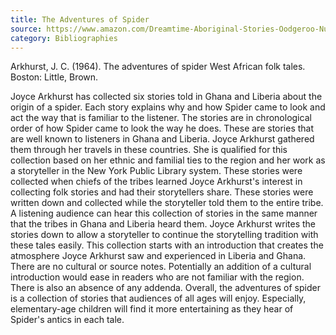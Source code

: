 ```yaml
---
title: The Adventures of Spider
source: https://www.amazon.com/Dreamtime-Aboriginal-Stories-Oodgeroo-Nunukul/dp/0688132960
category: Bibliographies
---
```

<p>Arkhurst, J. C. (1964). The adventures of spider West African folk tales. Boston: Little, Brown.</p>
<p>Joyce Arkhurst has collected six stories told in Ghana and Liberia about the origin of a spider. Each story explains why and how Spider came to look and act the way that is familiar to the listener. The stories are in chronological order of how Spider came to look the way he does. These are stories that are well known to listeners in Ghana and Liberia. Joyce Arkhurst gathered them through her travels in these countries. She is qualified for this collection based on her ethnic and familial ties to the region and her work as a storyteller in the New York Public Library system. These stories were collected when chiefs of the tribes learned Joyce Arkhurst's interest in collecting folk stories and had their storytellers share. These stories were written down and collected while the storyteller told them to the entire tribe. A listening audience can hear this collection of stories in the same manner that the tribes in Ghana and Liberia heard them. Joyce Arkhurst writes the stories down to allow a storyteller to continue the storytelling tradition with these tales easily.  This collection starts with an introduction that creates the atmosphere Joyce Arkhurst saw and experienced in Liberia and Ghana. There are no cultural or source notes. Potentially an addition of a cultural introduction would ease in readers who are not familiar with the region. There is also an absence of any addenda. Overall, the adventures of spider is a collection of stories that audiences of all ages will enjoy. Especially, elementary-age children will find it more entertaining as they hear of Spider's antics in each tale.</p>

